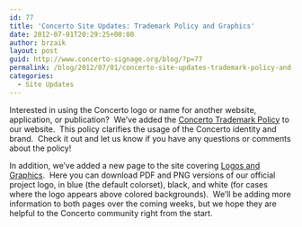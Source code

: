 ```yaml
---
id: 77
title: 'Concerto Site Updates: Trademark Policy and Graphics'
date: 2012-07-01T20:29:25+00:00
author: brzaik
layout: post
guid: http://www.concerto-signage.org/blog/?p=77
permalink: /blog/2012/07/01/concerto-site-updates-trademark-policy-and-graphics/
categories:
  - Site Updates
---
```

Interested in using the Concerto logo or name for another website, application, or publication?  We&#8217;ve added the <a title="Concerto Trademark Policy" href="/pages/trademark-policy" target="_blank">Concerto Trademark Policy</a> to our website.  This policy clarifies the usage of the Concerto identity and brand.  Check it out and let us know if you have any questions or comments about the policy!

In addition, we&#8217;ve added a new page to the site covering <a title="Concerto Logo and Graphics" href="/pages/logos-and-graphics" target="_blank">Logos and Graphics</a>.  Here you can download PDF and PNG versions of our official project logo, in blue (the default colorset), black, and white (for cases where the logo appears above colored backgrounds).  We&#8217;ll be adding more information to both pages over the coming weeks, but we hope they are helpful to the Concerto community right from the start.